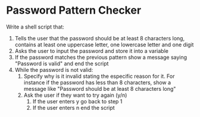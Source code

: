 # Password Pattern Checker
Write a shell script that:
1. Tells the user that the password should be at least 8 characters long, contains at least one uppercase letter, one lowercase letter and one digit
2. Asks the user to input the password and store it into a variable
3. If the password matches the previous pattern show a message saying "Password is valid" and end the script
4. While the password is not valid:
    1. Specify why is it invalid stating the especific reason for it. For instance if the password has less than 8 characters, show a message like "Password should be at least 8 characters long"
    2. Ask the user if they want to try again (y/n)
        1. If the user enters y go back to step 1
        2. If the user enters n end the script
